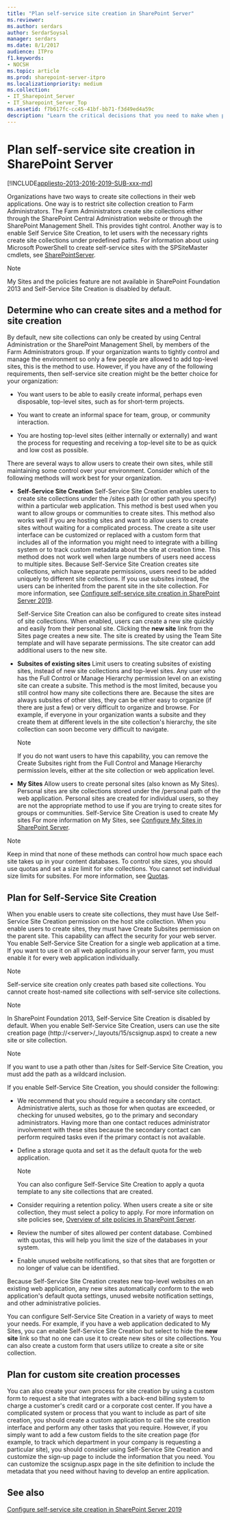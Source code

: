 ```yaml
---
title: "Plan self-service site creation in SharePoint Server"
ms.reviewer: 
ms.author: serdars
author: SerdarSoysal
manager: serdars
ms.date: 8/1/2017
audience: ITPro
f1.keywords:
- NOCSH
ms.topic: article
ms.prod: sharepoint-server-itpro
ms.localizationpriority: medium
ms.collection:
- IT_Sharepoint_Server
- IT_Sharepoint_Server_Top
ms.assetid: f7b617fc-cc45-41bf-bb71-f3d49ed4a59c
description: "Learn the critical decisions that you need to make when preparing for Self Service Site creation and management in SharePoint Server."
---
```


# Plan self-service site creation in SharePoint Server

[!INCLUDE[appliesto-2013-2016-2019-SUB-xxx-md](../includes/appliesto-2013-2016-2019-SUB-xxx-md.md)]
  
Organizations have two ways to create site collections in their web applications. One way is to restrict site collection creation to Farm Administrators. The Farm Administrators create site collections either through the SharePoint Central Administration website or through the SharePoint Management Shell. This provides tight control. Another way is to enable Self Service Site Creation, to let users with the necessary rights create site collections under predefined paths. For information about using Microsoft PowerShell to create self-service sites with the SPSiteMaster cmdlets, see [SharePointServer](/powershell/module/sharepoint-server/?view=sharepoint-ps&preserve-view=true).
  
> [!NOTE]
> My Sites and the policies feature are not available in SharePoint Foundation 2013 and Self-Service Site Creation is disabled by default. 
  
    
## Determine who can create sites and a method for site creation
<a name="section1"> </a>

By default, new site collections can only be created by using Central Administration or the SharePoint Management Shell, by members of the Farm Administrators group. If your organization wants to tightly control and manage the environment so only a few people are allowed to add top-level sites, this is the method to use. However, if you have any of the following requirements, then self-service site creation might be the better choice for your organization:
  
- You want users to be able to easily create informal, perhaps even disposable, top-level sites, such as for short-term projects.
    
- You want to create an informal space for team, group, or community interaction.
    
- You are hosting top-level sites (either internally or externally) and want the process for requesting and receiving a top-level site to be as quick and low cost as possible.
    
There are several ways to allow users to create their own sites, while still maintaining some control over your environment. Consider which of the following methods will work best for your organization.
  
- **Self-Service Site Creation** Self-Service Site Creation enables users to create site collections under the /sites path (or other path you specify) within a particular web application. This method is best used when you want to allow groups or communities to create sites. This method also works well if you are hosting sites and want to allow users to create sites without waiting for a complicated process. The create a site user interface can be customized or replaced with a custom form that includes all of the information you might need to integrate with a billing system or to track custom metadata about the site at creation time. This method does not work well when large numbers of users need access to multiple sites. Because Self-Service Site Creation creates site collections, which have separate permissions, users need to be added uniquely to different site collections. If you use subsites instead, the users can be inherited from the parent site in the site collection. For more information, see [Configure self-service site creation in SharePoint Server 2019](./configure-self-service-site-creation-in-sharepoint-server-2019.md). 
    
    Self-Service Site Creation can also be configured to create sites instead of site collections. When enabled, users can create a new site quickly and easily from their personal site. Clicking the **new site** link from the Sites page creates a new site. The site is created by using the Team Site template and will have separate permissions. The site creator can add additional users to the new site. 
    
- **Subsites of existing sites** Limit users to creating subsites of existing sites, instead of new site collections and top-level sites. Any user who has the Full Control or Manage Hierarchy permission level on an existing site can create a subsite. This method is the most limited, because you still control how many site collections there are. Because the sites are always subsites of other sites, they can be either easy to organize (if there are just a few) or very difficult to organize and browse. For example, if everyone in your organization wants a subsite and they create them at different levels in the site collection's hierarchy, the site collection can soon become very difficult to navigate. 
    
    > [!NOTE]
    > If you do not want users to have this capability, you can remove the Create Subsites right from the Full Control and Manage Hierarchy permission levels, either at the site collection or web application level. 
  
- **My Sites** Allow users to create personal sites (also known as My Sites). Personal sites are site collections stored under the /personal path of the web application. Personal sites are created for individual users, so they are not the appropriate method to use if you are trying to create sites for groups or communities. Self-Service Site Creation is used to create My sites For more information on My Sites, see [Configure My Sites in SharePoint Server](../install/configure-my-sites.md). 
    
> [!NOTE]
> Keep in mind that none of these methods can control how much space each site takes up in your content databases. To control site sizes, you should use quotas and set a size limit for site collections. You cannot set individual size limits for subsites. For more information, see [Quotas](plan-site-maintenance-and-management.md#section1). 
  
## Plan for Self-Service Site Creation
<a name="section2"> </a>

When you enable users to create site collections, they must have Use Self-Service Site Creation permission on the host site collection. When you enable users to create sites, they must have Create Subsites permission on the parent site. This capability can affect the security for your web server. You enable Self-Service Site Creation for a single web application at a time. If you want to use it on all web applications in your server farm, you must enable it for every web application individually.
  
> [!NOTE]
> Self-service site creation only creates path based site collections. You cannot create host-named site collections with self-service site collections. 
  
> [!NOTE]
> In SharePoint Foundation 2013, Self-Service Site Creation is disabled by default. When you enable Self-Service Site Creation, users can use the site creation page (http://\<server\>/_layouts/15/scsignup.aspx) to create a new site or site collection. 
  
> [!NOTE]
> If you want to use a path other than /sites for Self-Service Site Creation, you must add the path as a wildcard inclusion. 
  
If you enable Self-Service Site Creation, you should consider the following:
  
- We recommend that you should require a secondary site contact. Administrative alerts, such as those for when quotas are exceeded, or checking for unused websites, go to the primary and secondary administrators. Having more than one contact reduces administrator involvement with these sites because the secondary contact can perform required tasks even if the primary contact is not available.
    
- Define a storage quota and set it as the default quota for the web application.
    
    > [!NOTE]
    > You can also configure Self-Service Site Creation to apply a quota template to any site collections that are created. 
  
- Consider requiring a retention policy. When users create a site or site collection, they must select a policy to apply. For more information on site policies see, [Overview of site policies in SharePoint Server](site-policy-overview.md).
    
- Review the number of sites allowed per content database. Combined with quotas, this will help you limit the size of the databases in your system.
    
- Enable unused website notifications, so that sites that are forgotten or no longer of value can be identified.
    
Because Self-Service Site Creation creates new top-level websites on an existing web application, any new sites automatically conform to the web application's default quota settings, unused website notification settings, and other administrative policies.
  
You can configure Self-Service Site Creation in a variety of ways to meet your needs. For example, if you have a web application dedicated to My Sites, you can enable Self-Service Site Creation but select to hide the **new site** link so that no one can use it to create new sites or site collections. You can also create a custom form that users utilize to create a site or site collection.
  
## Plan for custom site creation processes
<a name="section3"> </a>

You can also create your own process for site creation by using a custom form to request a site that integrates with a back-end billing system to charge a customer's credit card or a corporate cost center. If you have a complicated system or process that you want to include as part of site creation, you should create a custom application to call the site creation interface and perform any other tasks that you require. However, if you simply want to add a few custom fields to the site creation page (for example, to track which department in your company is requesting a particular site), you should consider using Self-Service Site Creation and customize the sign-up page to include the information that you need. You can customize the scsignup.aspx page in the site definition to include the metadata that you need without having to develop an entire application.
  
## See also

[Configure self-service site creation in SharePoint Server 2019](./configure-self-service-site-creation-in-sharepoint-server-2019.md)

